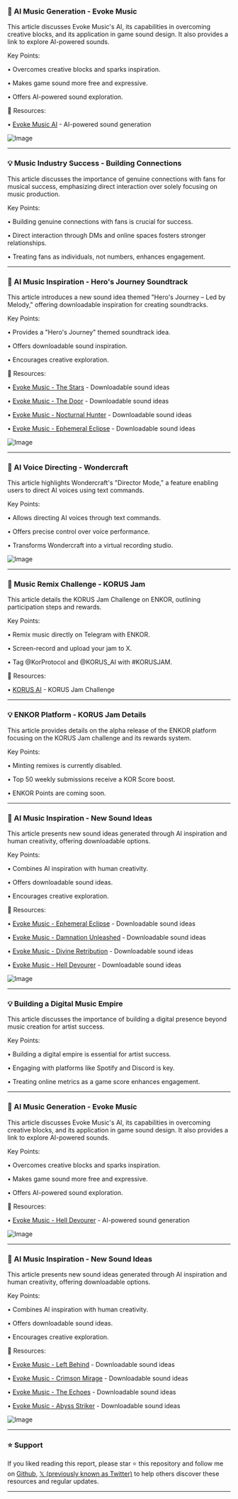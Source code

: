 ### 🤖 AI Music Generation - Evoke Music

This article discusses Evoke Music's AI, its capabilities in overcoming creative blocks, and its application in game sound design.  It also provides a link to explore AI-powered sounds.

Key Points:

• Overcomes creative blocks and sparks inspiration.


• Makes game sound more free and expressive.


• Offers AI-powered sound exploration.



🔗 Resources:

• [Evoke Music AI](https://evokemusic.short.gy/the-future) - AI-powered sound generation


![Image](https://pbs.twimg.com/ext_tw_video_thumb/1900110740767596545/pu/img/5hFuszaB2KP4Rfvu.jpg)


---

### 💡 Music Industry Success - Building Connections

This article discusses the importance of genuine connections with fans for musical success, emphasizing direct interaction over solely focusing on music production.

Key Points:

• Building genuine connections with fans is crucial for success.


• Direct interaction through DMs and online spaces fosters stronger relationships.


• Treating fans as individuals, not numbers, enhances engagement.



---

### 🤖 AI Music Inspiration - Hero's Journey Soundtrack

This article introduces a new sound idea themed "Hero's Journey – Led by Melody," offering downloadable inspiration for creating soundtracks.

Key Points:

• Provides a "Hero's Journey" themed soundtrack idea.


• Offers downloadable sound inspiration.


• Encourages creative exploration.



🔗 Resources:

• [Evoke Music - The Stars](https://evokemusic.short.gy/the-stars) - Downloadable sound ideas


• [Evoke Music - The Door](https://evokemusic.short.gy/The-Door) - Downloadable sound ideas


• [Evoke Music - Nocturnal Hunter](https://evokemusic.short.gy/NOCTURNAL-HUNTER…) - Downloadable sound ideas


• [Evoke Music - Ephemeral Eclipse](https://evokemusic.short.gy/EPHEMERAL-ECLIPSE…) - Downloadable sound ideas


![Image](https://pbs.twimg.com/ext_tw_video_thumb/1900474542553759744/pu/img/q3DouiGM1u0RYWD8.jpg)


---

### 🤖 AI Voice Directing - Wondercraft

This article highlights Wondercraft's "Director Mode," a feature enabling users to direct AI voices using text commands.

Key Points:

• Allows directing AI voices through text commands.


• Offers precise control over voice performance.


• Transforms Wondercraft into a virtual recording studio.



![Image](https://pbs.twimg.com/ext_tw_video_thumb/1899876556572430336/pu/img/3_JuSSC65UQE9kSz.jpg)


---

### 🚀 Music Remix Challenge - KORUS Jam

This article details the KORUS Jam Challenge on ENKOR, outlining participation steps and rewards.

Key Points:

• Remix music directly on Telegram with ENKOR.


• Screen-record and upload your jam to X.


• Tag @KorProtocol and @KORUS_AI with #KORUSJAM.



🔗 Resources:


• [KORUS AI](https://t.co/dvfMqKk1p0) -  KORUS Jam Challenge


---

### 💡 ENKOR Platform - KORUS Jam Details

This article provides details on the alpha release of the ENKOR platform focusing on the KORUS Jam challenge and its rewards system.

Key Points:

• Minting remixes is currently disabled.


• Top 50 weekly submissions receive a KOR Score boost.


• ENKOR Points are coming soon.



---

### 🤖 AI Music Inspiration - New Sound Ideas

This article presents new sound ideas generated through AI inspiration and human creativity, offering downloadable options.

Key Points:

• Combines AI inspiration with human creativity.


• Offers downloadable sound ideas.


• Encourages creative exploration.



🔗 Resources:

• [Evoke Music - Ephemeral Eclipse](https://evokemusic.short.gy/EPHEMERAL-ECLIPSE…) - Downloadable sound ideas


• [Evoke Music - Damnation Unleashed](https://evokemusic.short.gy/DAMNATION-UNLEASHED…) - Downloadable sound ideas


• [Evoke Music - Divine Retribution](https://evokemusic.short.gy/DIVINE-RETRIBUTION…) - Downloadable sound ideas


• [Evoke Music - Hell Devourer](https://evokemusic.short.gy/HELL-DEVOURER) - Downloadable sound ideas


![Image](https://pbs.twimg.com/ext_tw_video_thumb/1898974676057284608/pu/img/MzTeSA3CjOLX4ciM.jpg)


---

### 💡  Building a Digital Music Empire

This article discusses the importance of building a digital presence beyond music creation for artist success.

Key Points:

• Building a digital empire is essential for artist success.


• Engaging with platforms like Spotify and Discord is key.


• Treating online metrics as a game score enhances engagement.



---

### 🤖 AI Music Generation - Evoke Music

This article discusses Evoke Music's AI, its capabilities in overcoming creative blocks, and its application in game sound design. It also provides a link to explore AI-powered sounds.

Key Points:

• Overcomes creative blocks and sparks inspiration.


• Makes game sound more free and expressive.


• Offers AI-powered sound exploration.



🔗 Resources:

• [Evoke Music - Hell Devourer](https://evokemusic.short.gy/HELL-DEVOURER) - AI-powered sound generation


![Image](https://pbs.twimg.com/ext_tw_video_thumb/1897564454134669313/pu/img/fKMmb6sR1HsPnqAR.jpg)


---

### 🤖 AI Music Inspiration - New Sound Ideas

This article presents new sound ideas generated through AI inspiration and human creativity, offering downloadable options.

Key Points:

• Combines AI inspiration with human creativity.


• Offers downloadable sound ideas.


• Encourages creative exploration.



🔗 Resources:

• [Evoke Music - Left Behind](https://evokemusic.short.gy/LEFT-BEHIND) - Downloadable sound ideas


• [Evoke Music - Crimson Mirage](https://evokemusic.short.gy/CRIMSON-MIRAGE) - Downloadable sound ideas


• [Evoke Music - The Echoes](https://evokemusic.short.gy/THE-ECHOES) - Downloadable sound ideas


• [Evoke Music - Abyss Striker](https://evokemusic.short.gy/ABYSS-STRIKER) - Downloadable sound ideas


![Image](https://pbs.twimg.com/ext_tw_video_thumb/1896821595940798464/pu/img/O5wmusGHvQNejRMn.jpg)


---

### ⭐️ Support

If you liked reading this report, please star ⭐️ this repository and follow me on [Github](https://github.com/Drix10), [𝕏 (previously known as Twitter)](https://x.com/DRIX_10_) to help others discover these resources and regular updates.

---